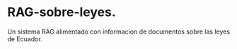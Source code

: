 # RAG-sobre-leyes.
Un sistema RAG alimentado con informacion de documentos sobre las leyes de Ecuador.
